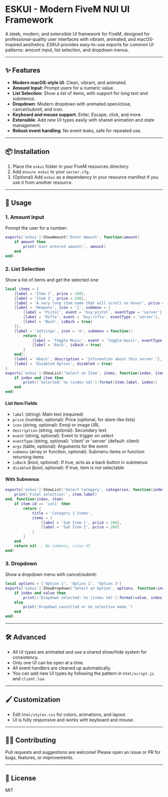 # ESKUI - Modern FiveM NUI UI Framework

A sleek, modern, and extensible UI framework for FiveM, designed for professional-quality user interfaces with vibrant, animated, and macOS-inspired aesthetics. ESKUI provides easy-to-use exports for common UI patterns: amount input, list selection, and dropdown menus.

---

## ✨ Features
- **Modern macOS-style UI**: Clean, vibrant, and animated.
- **Amount Input**: Prompt users for a numeric value.
- **List Selection**: Show a list of items, with support for long text and submenus.
- **Dropdown**: Modern dropdown with animated open/close, cancel/submit, and icon.
- **Keyboard and mouse support**: Enter, Escape, click, and more.
- **Extensible**: Add new UI types easily with shared animation and state management.
- **Robust event handling**: No event leaks, safe for repeated use.

---

## 📦 Installation
1. Place the `eskui` folder in your FiveM resources directory.
2. Add `ensure eskui` to your `server.cfg`.
3. (Optional) Add `eskui` as a dependency in your resource manifest if you use it from another resource.

---

## 🚀 Usage

### 1. Amount Input
Prompt the user for a number:
```lua
exports['eskui']:ShowAmount('Enter Amount', function(amount)
    if amount then
        print('User entered amount:', amount)
    end
end)
```

### 2. List Selection
Show a list of items and get the selected one:
```lua
local items = {
    {label = 'Item 1', price = 100},
    {label = 'Item 2', price = 200},
    {label = 'A very long item name that will scroll on hover', price = 300},
    {label = 'Weapons', icon = '🔫', submenu = {
        {label = 'Pistol', event = 'buy:pistol', eventType = 'server'},
        {label = 'Rifle', event = 'buy:rifle', eventType = 'server'},
        {label = 'Back', isBack = true}
    }},
    {label = 'Settings', icon = '⚙️', submenu = function()
        return {
            {label = 'Toggle Music', event = 'toggle:music', eventType = 'client'},
            {label = 'Back', isBack = true}
        }
    end},
    {label = 'About', description = 'Information about this server.'},
    {label = 'Disabled Option', disabled = true}
}
exports['eskui']:ShowList('Select an Item', items, function(index, item)
    if index and item then
        print(('Selected: %s (index %d)'):format(item.label, index))
    end
end)
```

#### List Item Fields
- `label` (string): Main text (required)
- `price` (number, optional): Price (optional, for store-like lists)
- `icon` (string, optional): Emoji or image URL
- `description` (string, optional): Secondary text
- `event` (string, optional): Event to trigger on select
- `eventType` (string, optional): 'client' or 'server' (default: client)
- `args` (table, optional): Arguments for the event
- `submenu` (array or function, optional): Submenu items or function returning items
- `isBack` (bool, optional): If true, acts as a back button in submenus
- `disabled` (bool, optional): If true, item is not selectable

#### With Submenus
```lua
exports['eskui']:ShowList('Select Category', categories, function(index, item)
    print('Final selection:', item.label)
end, function(index, item)
    if item.id == 'cat1' then
        return {
            title = 'Category 1 Items',
            items = {
                {label = 'Sub Item 1', price = 100},
                {label = 'Sub Item 2', price = 200}
            }
        }
    end
    return nil -- No submenu, close UI
end)
```

### 3. Dropdown
Show a dropdown menu with cancel/submit:
```lua
local options = {'Option 1', 'Option 2', 'Option 3'}
exports['eskui']:ShowDropdown('Select an Option', options, function(index, value)
    if index and value then
        print(('Dropdown selected: %s (index %d)'):format(value, index))
    else
        print('Dropdown cancelled or no selection made.')
    end
end)
```

---

## 🛠️ Advanced
- All UI types are animated and use a shared show/hide system for consistency.
- Only one UI can be open at a time.
- All event handlers are cleaned up automatically.
- You can add new UI types by following the pattern in `html/script.js` and `client.lua`.

---

## 🖌️ Customization
- Edit `html/styles.css` for colors, animations, and layout.
- UI is fully responsive and works with keyboard and mouse.

---

## 🧑‍💻 Contributing
Pull requests and suggestions are welcome! Please open an issue or PR for bugs, features, or improvements.

---

## 📄 License
MIT 